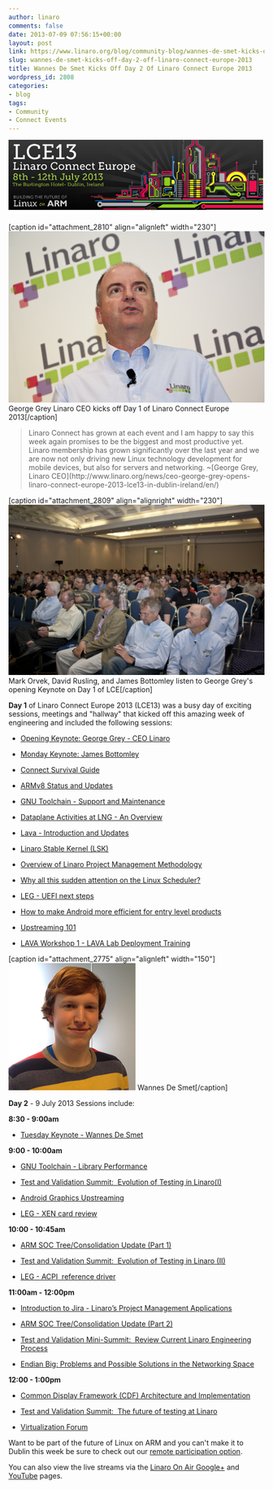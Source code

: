 ```yaml
---
author: linaro
comments: false
date: 2013-07-09 07:56:15+00:00
layout: post
link: https://www.linaro.org/blog/community-blog/wannes-de-smet-kicks-off-day-2-off-linaro-connect-europe-2013/
slug: wannes-de-smet-kicks-off-day-2-off-linaro-connect-europe-2013
title: Wannes De Smet Kicks Off Day 2 Of Linaro Connect Europe 2013
wordpress_id: 2808
categories:
- blog
tags:
- Community
- Connect Events
---
```


[![Linaro Connect Europe Banner Image](/assets/blog/lce13-mico.png)](/assets/blog/lce13-mico.png)

[caption id="attachment_2810" align="alignleft" width="230"][![LCE13001](/assets/blog/LCE13001.jpg)](/assets/blog/LCE13001.jpg) George Grey Linaro CEO kicks off Day 1 of Linaro Connect Europe 2013[/caption]


<blockquote>Linaro Connect has grown at each event and I am happy to say this week again promises to be the biggest and most productive yet. Linaro membership has grown significantly over the last year and we are now not only driving new Linux technology development for mobile devices, but also for servers and networking. ~[George Grey, Linaro CEO](http://www.linaro.org/news/ceo-george-grey-opens-linaro-connect-europe-2013-lce13-in-dublin-ireland/en/)</blockquote>


[caption id="attachment_2809" align="alignright" width="230"][![Mark Orvek, David Rusling, and James Bottomley listen to George Grey's opening Keynote on Day 1 of LCE](/assets/blog/LCE130010.jpg)](/assets/blog/LCE130010.jpg) Mark Orvek, David Rusling, and James Bottomley listen to George Grey's opening Keynote on Day 1 of LCE[/caption]

**Day 1** of Linaro Connect Europe 2013 (LCE13) was a busy day of exciting sessions, meetings and "hallway" that kicked off this amazing week of engineering and included the following sessions:




  * [Opening Keynote: George Grey - CEO Linaro](http://lce-13.zerista.com/event/member/79585)


  * [Monday Keynote: James Bottomley](http://lce-13.zerista.com/event/member/79586)


  * [Connect Survival Guide](http://lce-13.zerista.com/event/member/79587)


  * [ARMv8 Status and Updates](http://lce-13.zerista.com/event/member/79588)


  * [GNU Toolchain - Support and Maintenance](http://lce-13.zerista.com/event/member/79590)


  * [Dataplane Activities at LNG - An Overview](http://lce-13.zerista.com/event/member/79596)


  * [Lava - Introduction and Updates](http://lce-13.zerista.com/event/member/79595)


  * [Linaro Stable Kernel (LSK)](http://lce-13.zerista.com/event/member/79592)


  * [Overview of Linaro Project Management Methodology](http://lce-13.zerista.com/event/member/79594)


  * [Why all this sudden attention on the Linux Scheduler?](http://lce-13.zerista.com/event/member/79597)


  * [LEG - UEFI next steps](http://lce-13.zerista.com/event/member/79593)


  * [How to make Android more efficient for entry level products](http://lce-13.zerista.com/event/member/79589)


  * [Upstreaming 101](http://lce-13.zerista.com/event/member/81058)


  * [LAVA Workshop 1 - LAVA Lab Deployment Training](http://lce-13.zerista.com/event/member/79618)


[caption id="attachment_2775" align="alignleft" width="150"][![Wannes De Smet](/assets/blog/W0uAgPW50sjp5cQWx9oHb26zi_Wr5t_Ks2XHDXMk-JlqhMUrT41djB1BoPkwsz2CwAs2000.png)](/assets/blog/W0uAgPW50sjp5cQWx9oHb26zi_Wr5t_Ks2XHDXMk-JlqhMUrT41djB1BoPkwsz2CwAs2000.png) Wannes De Smet[/caption]

**Day 2** - 9 July 2013 Sessions include:

**8:30 - 9:00am**




  * [Tuesday Keynote - Wannes De Smet](http://lce-13.zerista.com/event/member/79608)


**9:00 - 10:00am**




  * [GNU Toolchain - Library Performance](http://lce-13.zerista.com/event/member/79611)


  * [Test and Validation Summit:  Evolution of Testing in Linaro(I)](http://lce-13.zerista.com/event/member/79630)


  * [Android Graphics Upstreaming](http://lce-13.zerista.com/event/member/79632)


  * [LEG - XEN card review](http://lce-13.zerista.com/event/member/81924)


**10:00 - 10:45am**




  * [ARM SOC Tree/Consolidation Update (Part 1)](http://lce-13.zerista.com/event/member/79609)


  * [Test and Validation Summit:  Evolution of Testing in Linaro (II)](http://lce-13.zerista.com/event/member/79633)


  * [LEG - ACPI  reference driver](http://lce-13.zerista.com/event/member/79610)


**11:00am - 12:00pm**




  * [Introduction to Jira - Linaro’s Project Management Applications](http://lce-13.zerista.com/event/member/79576)


  * [ARM SOC Tree/Consolidation Update (Part 2)](http://lce-13.zerista.com/event/member/79612)


  * [Test and Validation Mini-Summit:  Review Current Linaro Engineering Process](http://lce-13.zerista.com/event/member/79636)


  * [Endian Big: Problems and Possible Solutions in the Networking Space](http://lce-13.zerista.com/event/member/79613)


**12:00 - 1:00pm**




  * [Common Display Framework (CDF) Architecture and Implementation](http://lce-13.zerista.com/event/member/79619)


  * [Test and Validation Summit:  The future of testing at Linaro](http://lce-13.zerista.com/event/member/79639)


  * [Virtualization Forum](http://lce-13.zerista.com/event/member/80428)


Want to be part of the future of Linux on ARM and you can't make it to Dublin this week be sure to check out our [remote participation option](http://www.linaro.org/connect/schedule/remote-participation-LCE13).

You can also view the live streams via the [Linaro On Air Google+](https://plus.google.com/u/0/116754366033915823792/posts) and [YouTube](http://www.youtube.com/user/LinaroOnAir) pages.
